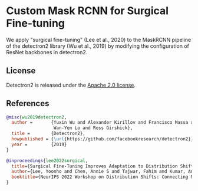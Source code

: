 # Custom Mask RCNN for Surgical Fine-tuning 
We apply "surgical fine-tuning" (Lee et al., 2020) to the MaskRCNN pipeline of the detectron2 library (Wu et al., 2019)
by modifying the configuration of ResNet backbones in detectron2.

## License

Detectron2 is released under the [Apache 2.0 license](LICENSE).

## References 

```BibTeX
@misc{wu2019detectron2,
  author =       {Yuxin Wu and Alexander Kirillov and Francisco Massa and
                  Wan-Yen Lo and Ross Girshick},
  title =        {Detectron2},
  howpublished = {\url{https://github.com/facebookresearch/detectron2}},
  year =         {2019}
}
```

```BibTeX
@inproceedings{lee2022surgical,
  title={Surgical Fine-Tuning Improves Adaptation to Distribution Shifts},
  author={Lee, Yoonho and Chen, Annie S and Tajwar, Fahim and Kumar, Ananya and Yao, Huaxiu and Liang, Percy and Finn, Chelsea},
  booktitle={NeurIPS 2022 Workshop on Distribution Shifts: Connecting Methods and Applications}
}
```
